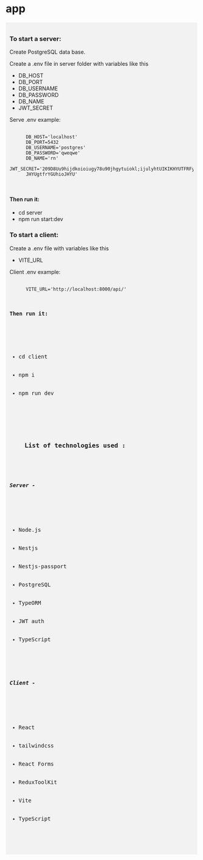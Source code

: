 # app
<div style="background-color: #f2f2f2; padding: 10px;">
  <h3>To start a server:</h3>
  <p>Create PostgreSQL data base.</p>
  <p>Create a .env file in server folder with variables like this</p>
  <ul>
    <li>DB_HOST</li>
    <li>DB_PORT</li>
    <li>DB_USERNAME</li>
    <li>DB_PASSWORD</li>
    <li>DB_NAME</li>
    <li>JWT_SECRET</li>
  </ul>
  <p>Serve .env example: </p>
  <pre class="code-block">
    <code>
      DB_HOST='localhost'
      DB_PORT=5432
      DB_USERNAME='postgres'
      DB_PASSWORD='qweqwe'
      DB_NAME='rn'
      JWT_SECRET='209D8Uu9hijdkoioiugy78u90jhgytuiokl;ijulyhtUIKIKHYUTFRFyguhioI
      JHYUgtfrYGUhioJHYU'
    </code>
  </pre>
  <h4>Then run it:</h3>
  <ul>
    <li>cd server</li>
    <li>npm run start:dev</li>
  </ul>
  <h3>To start a client:</h3>
  <p>Create a .env file with variables like this</p>
  <ul>
    <li>VITE_URL</li>
  </ul>
  <p>Client .env example: </p>
  <pre class="code-block">
    <code>
      VITE_URL='http://localhost:8000/api/'
    </code>
  <h4>Then run it:</h3>
  <ul>
    <li>cd client</li>
    <li>npm i </li>
    <li>npm run dev</li>
  </ul>
  <h3>
    List of technologies used :
  </h3>
  <h5>Server - </h5>
  <ul>
    <li>Node.js</li>
    <li>Nestjs</li>
    <li>Nestjs-passport</li>
    <li>PostgreSQL</li>
    <li>TypeORM</li>
    <li>JWT auth</li>
    <li>TypeScript</li>
  </ul>
  <h5>Client - </h5>
  <ul>
    <li>React</li>
    <li>tailwindcss</li>
    <li>React Forms</li>
    <li>ReduxToolKit</li>
    <li>Vite</li>
    <li>TypeScript</li>
  </ul>
</div>
